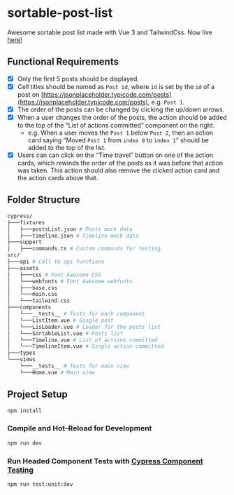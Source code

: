 # sortable-post-list

Awesome sortable post list made with Vue 3 and TailwindCss. Now live [here!](https://aspl1.netlify.app/)

## Functional Requirements

- [x] Only the first 5 posts should be displayed.
- [x] Cell titles should be named as `Post id`, where `id` is set by the `id` of a post on [https://jsonplaceholder.typicode.com/posts](https://jsonplaceholder.typicode.com/posts), e.g. `Post 1`.
- [x] The order of the posts can be changed by clicking the up/down arrows.
- [x] When a user changes the order of the posts, the action should be added to the top of the “List of actions committed” component on the right.
  - e.g. When a user moves the `Post 1` below `Post 2`, then an action card saying “Moved `Post 1` from `index 0` to `index 1`” should be added to the top of the list.
- [x] Users can can click on the “Time travel” button on one of the action cards, which rewinds the order of the posts as it was before that action was taken. This action should also remove the clicked action card and the action cards above that.

## Folder Structure

```sh
cypress/
├───fixtures
│   ├───postsList.json # Posts mock data
│   ├───timeline.json # Timeline mock data
├───support
│   ├───commands.ts # Custom commands for testing
src/
├───api # Call to api functions
├───assets
│   ├───css # Font Awesome CSS
│   └───webfonts # Font Awesome webfonts
│   ├───base.css
│   └───main.css
│   └───tailwind.css
├───components
│   └───__tests__ # Tests for each component
│   └───ListItem.vue # Single post
│   └───LisLoader.vue # Loader for the posts list
│   └───SortableList.vue # Posts list
│   └───Timeline.vue # List of actions committed
│   └───TimelineItem.vue # Single action committed
├───types
└───views
    └───__tests__ # Tests for main view
    └───Home.vue # Main view

```

## Project Setup

```sh
npm install
```

### Compile and Hot-Reload for Development

```sh
npm run dev
```

### Run Headed Component Tests with [Cypress Component Testing](https://on.cypress.io/component)

```sh
npm run test:unit:dev
```
